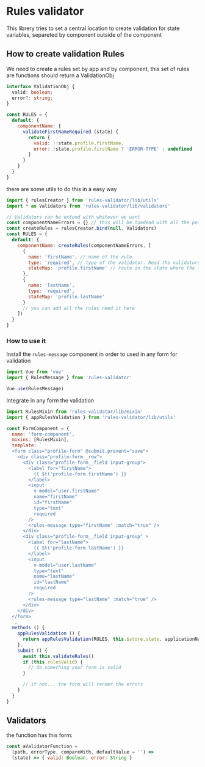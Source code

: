 # Rules validator

This librery tries to set a central location to create validation for state variables, separeted by component outside of the component

## How to create validation Rules

We need to create a rules set by app and by component, this set of rules are functions should return a ValidationObj

```typescript
interface ValidationObj {
  valid: boolean;
  error?: string;
}
```

```js
const RULES = {
  default: {
    componentName: {
      validateFirstNameRequired (state) {
        return {
          valid: !!state.profile.firstName,
          error: !state.profile.firstName ? 'ERROR-TYPE' : undefined
        }
      } 
    }
  }
}
```

there are some utils to do this in a easy way

```js
import { rulesCreator } from 'rules-validator/lib/utils'
import * as Validators from 'rules-validator/lib/validators'

// Validators can be extend with whatever we want
const componentNameErrors = {} // this will be loadead with all the posible errors created by the rulesCreator function
const createRules = rulesCreator.bind(null, Validators)
const RULES = {
  default: {
    componentName: createRules(componentNameErrors, [
      {
        name: 'firstName', // name of the rule
        type: 'required', // type of the validator. Read the validators to know the available ones
        stateMap: 'profile.firstName' // route in the state where the field to validate is
      },
      {
        name: 'lastName',
        type: 'required',
        stateMap: 'profile.lastName' 
      }
      // you can add all the rules need it here
    ])
  }
}
```

### How to use it

Install the `rules-message` component in order to used in any form for validation
```js
import Vue from 'vue'
import { RulesMessage } from 'rules-validator'

Vue.use(RulesMessage)
```

Integrate in any form the validation

```js
import RulesMixin from 'rules-validator/lib/mixin'
import { appRulesValidation } from 'rules-validator/lib/utils'

const FormComponent = {
  name: 'form-component',
  mixins: [RulesMixin],
  template: `
  <form class="profile-form" @submit.prevent="save">
    <div class="profile-form__row">
      <div class="profile-form__field input-group">
        <label for="firstName">
          {{ $t('profile-form.firstName') }}
        </label>
        <input
          v-model="user.firstName"
          name="firstName"
          id="firstName"
          type="text"
          required
        />
        <rules-message type="firstName" :match="true" />
      </div>
      <div class="profile-form__field input-group" >
        <label for="lastName">
          {{ $t('profile-form.lastName') }}
        </label>
        <input
          v-model="user.lastName"
          type="text"
          name="lastName"
          id="lastName"
          required
        />
        <rules-message type="lastName" :match="true" />
      </div>
    </div>
  </form>
  `,
  methods () {
    appRulesValidation () {
      return appRulesValidation(RULES, this.$store.state, applicationName, this.$options.name)
    },
    submit () {
      await this.validateRules()
      if (this.rulesValid) {
        // do something your form is valid
      }

      // if not... the form will render the errors
    }
  }
}
```

## Validators

the function has this form:

```js
const aValidatorFunction = 
  (path, errorType, compareWith, defaultValue = '') => 
  (state) => { valid: Boolean, error: String }
```